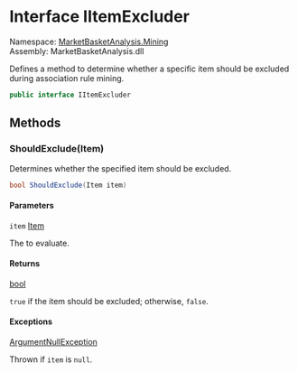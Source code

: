 # <a id="MarketBasketAnalysis_Mining_IItemExcluder"></a> Interface IItemExcluder

Namespace: [MarketBasketAnalysis.Mining](MarketBasketAnalysis.Mining.md)  
Assembly: MarketBasketAnalysis.dll  

Defines a method to determine whether a specific item should be excluded during association rule mining.

```csharp
public interface IItemExcluder
```

## Methods

### <a id="MarketBasketAnalysis_Mining_IItemExcluder_ShouldExclude_MarketBasketAnalysis_Item_"></a> ShouldExclude\(Item\)

Determines whether the specified item should be excluded.

```csharp
bool ShouldExclude(Item item)
```

#### Parameters

`item` [Item](MarketBasketAnalysis.Item.md)

The <xref href="MarketBasketAnalysis.Item" data-throw-if-not-resolved="false"></xref> to evaluate.

#### Returns

 [bool](https://learn.microsoft.com/dotnet/api/system.boolean)

<code>true</code> if the item should be excluded; otherwise, <code>false</code>.

#### Exceptions

 [ArgumentNullException](https://learn.microsoft.com/dotnet/api/system.argumentnullexception)

Thrown if <code class="paramref">item</code> is <code>null</code>.

